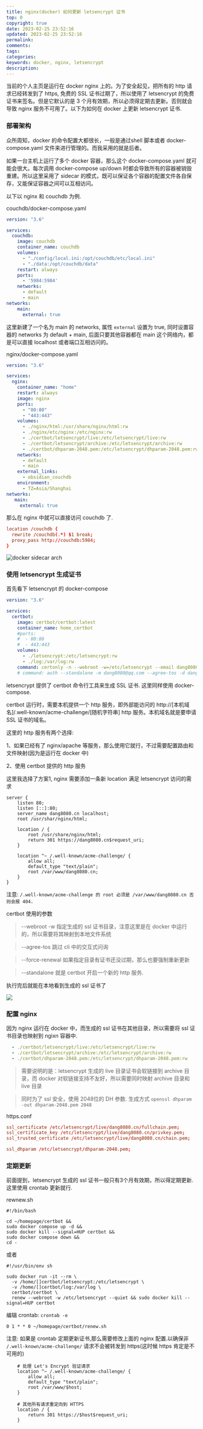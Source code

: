 ```yaml
---
title: nginx(docker) 如何更新 letsencrypt 证书
top: 0
copyright: true
date: 2023-02-25 23:52:16
updated: 2023-02-25 23:52:16
permalink:
comments:
tags:
categories:
keywords: docker, nginx, letsencrypt
description:
---
```

当前的个人主页是运行在 docker nginx 上的。为了安全起见，把所有的 http 请求已经转发到了 https, 免费的 SSL 证书过期了，所以使用了 letsencrypt 的免费证书来签名。但是它默认的是 3 个月有效期，所以必须得定期去更新。否则就会导致 nginx 服务不可用了。以下为如何在 docker 上更新 letsencrypt 证书.

<!-- more -->

### 部署架构

众所周知，docker 的命令配置大都很长，一般是通过shell 脚本或者 docker-compose.yaml 文件来进行管理的。而我采用的就是后者。

如果一台主机上运行了多个 docker 容器，那么这个 docker-compose.yaml 就可能会很大。每次调用 docker-compose up/down 时都会导致所有的容器被销毁重建。所以这里采用了 sidecar 的模式，既可以保证各个容器的配置文件各自保存，又能保证容器之间可以互相访问。

以下以 nginx 和 couchdb 为例.

couchdb/docker-compose.yaml

```yaml
version: "3.6"

services:
  couchdb:
    image: couchdb
    container_name: couchdb
    volumes:
      - "./config/local.ini:/opt/couchdb/etc/local.ini"
      - "./data:/opt/couchdb/data"
    restart: always
    ports:
      - '5984:5984'
    networks:
      - default
      - main
networks:
    main:
      external: true
```

这里新建了一个名为 main 的 networks, 属性 `external` 设置为 true, 同时设置容器的 networks 为 default + main, 后面只要其他容器都在 main 这个网络内，都是可以直接 localhost 或者端口互相访问的。

nginx/docker-compose.yaml

```yaml
version: "3.6"

services:
  nginx:
    container_name: "home"
    restart: always
    image: nginx
    ports:
      - "80:80"
      - "443:443"
    volumes:
      - ./nginx/html:/usr/share/nginx/html:rw
      - ./nginx/etc/nginx:/etc/nginx:rw
      - ./certbot/letsencrypt/live:/etc/letsencrypt/live:rw
      - ./certbot/letsencrypt/archive:/etc/letsencrypt/archive:rw
      - ./certbot/dhparam-2048.pem:/etc/letsencrypt/dhparam-2048.pem:rw
    networks:
      - default
      - main
    external_links:
      - obsidian_couchdb
    environment:
      - TZ=Asia/Shanghai
networks:
   main:
     external: true
```

那么在 nginx 中就可以直接访问 couchdb 了.

```conf
location /couchdb {
  rewrite /couchdb(.*) $1 break;
  proxy_pass http://couchdb:5984;
}
```

![docker sidecar arch](http://picbed.dang8080.cn/nginx-letsencrypt.png)

### 使用 letsencrypt 生成证书

首先看下 letsencrypt 的 docker-compose

```yaml
version: "3.6"

services:
  certbot:
    image: certbot/certbot:latest
    container_name: home_certbot
    #ports:
    #  - 80:80
    #  - 443:443
    volumes:
      - ./letsencrypt:/etc/letsencrypt:rw
      - ./log:/var/log:rw
    command: certonly -n --webroot -w=/etc/letsencrypt --email dang8080@qq.com -d dang8080.cn  --agree-tos --force-renewal
    # command: auth --standalone -m dang8080@qq.com --agree-tos -d dang8080.cn # 自动开启一个web服务，且外部能访问
```

letsencrypt 提供了 certbot 命令行工具来生成 SSL 证书. 这里同样使用 docker-compose.

certbot 运行时，需要本机提供一个 http 服务，即外部能访问的 http://[本机域名]/.well-known/acme-challenge/[随机字符串] http 服务。本机域名就是要申请 SSL 证书的域名。

这里的 http 服务有两个选择:

1、如果已经有了 nginx/apache 等服务，那么使用它就行，不过需要配置路由和文件映射(因为是运行在 docker 中)

2、使用 certbot 提供的 http 服务

这里我选择了方案1, nginx 需要添加一条新 location 满足 letsencrypt 访问的需求

```
server {
	listen 80;
	listen [::]:80;
	server_name dang8080.cn localhost;
	root /usr/shar/nginx/html;

	location / {
		root /usr/share/nginx/html;
		return 301 https://dang8080.cn$request_uri;
	}

	location ^~ /.well-known/acme-challenge/ {
		allow all;
		default_type "text/plain";
		root /var/www/dang8080.cn;
	}
}
```

注意: `/.well-known/acme-challenge 的 root 必须是 /var/www/dang8080.cn 否则会报 404.`

certbot 使用的参数

> --webroot -w 指定生成的 ssl 证书目录，注意这里是在 docker 中运行的，所以需要将其映射到本地文件系统

> --agree-tos 跳过 cli 中的交互式问询

> --force-renewal 如果指定目录有证书还没过期，那么也要强制重新更新

> --standalone 就是 certbot 开启一个新的 http 服务.

执行完后就能在本地看到生成的 ssl 证书了

![](http://picbed.dang8080.cn/202302261012588.png)

### 配置 nginx

因为 nginx 运行在 docker 中，而生成的 ssl 证书在其他目录，所以需要将 ssl 证书目录也映射到 ngixn 容器中.

```yaml
  - ./certbot/letsencrypt/live:/etc/letsencrypt/live:rw
  - ./certbot/letsencrypt/archive:/etc/letsencrypt/archive:rw
  - ./certbot/dhparam-2048.pem:/etc/letsencrypt/dhparam-2048.pem:rw
```

> 需要说明的是：letsencrypt 生成的 live 目录证书会软链接到 archive 目录，而 docker 对软链接支持不友好，所以需要同时映射 archive 目录和 live 目录

> 同时为了 ssl 安全，使用 2048位的 DH 参数. 生成方式 `openssl dhparam -out dhparam-2048.pem 2048`

https.conf

```conf
ssl_certificate /etc/letsencrypt/live/dang8080.cn/fullchain.pem;
ssl_certificate_key /etc/letsencrypt/live/dang8080.cn/privkey.pem;
ssl_trusted_certificate /etc/letsencrypt/live/dang8080.cn/chain.pem;

ssl_dhparam /etc/letsencrypt/dhparam-2048.pem;
```

### 定期更新

前面提到，letsencrypt 生成的 ssl 证书一般只有3个月有效期，所以得定期更新.这里使用 crontab 更新就行.

rewnew.sh

```shell
#!/bin/bash

cd ~/homepage/certbot &&
sudo docker compose up -d &&
sudo docker kill --signal=HUP certbot &&
sudo docker compose down &&
cd -
```

或者

```shell
#!/usr/bin/env sh

sudo docker run -it --rm \
  -v /home/[]certbot/letsencrypt:/etc/letsencrypt \
  -v /home/[]certbot/log:/var/log \
  certbot/certbot \
  renew --webroot -w /etc/letsencrypt --quiet && sudo docker kill --signal=HUP certbot
```

编辑 crontab: `crontab -e`

```shell
0 1 * * 0 ~/homepage/certbot/renew.sh
```

注意: 如果是 crontab 定期更新证书,那么需要修改上面的 nginx 配置.以确保非 `/.well-known/acme-challenge/` 请求不会被转发到 https(这时候 https 肯定是不可用的)
```
    # 处理 Let's Encrypt 验证请求
    location ^~ /.well-known/acme-challenge/ {
        allow all;
        default_type "text/plain";
        root /var/www/$host;
    }

    # 其他所有请求重定向到 HTTPS
    location / {
        return 301 https://$host$request_uri;
    }
```